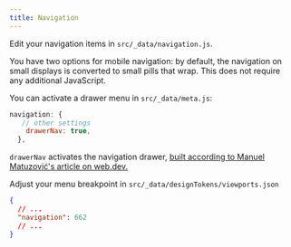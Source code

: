 ```yaml
---
title: Navigation
---
```


Edit your navigation items in `src/_data/navigation.js`.

You have two options for mobile navigation: by default, the navigation on small
displays is converted to small pills that wrap. This does not require any
additional JavaScript.

You can activate a drawer menu in `src/_data/meta.js`:

```js
navigation: {
   // other settings
    drawerNav: true,
  },
```

`drawerNav` activates the navigation drawer,
[built according to Manuel Matuzović's article on web.dev.](https://web.dev/articles/website-navigation)

Adjust your menu breakpoint in `src/_data/designTokens/viewports.json`

```json
{
  // ...
  "navigation": 662
  // ...
}
```
